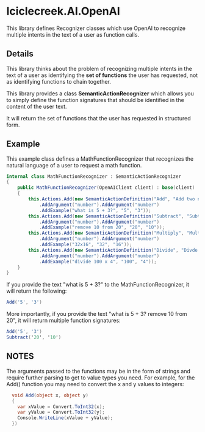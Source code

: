 # Iciclecreek.AI.OpenAI
This library defines Recognizer classes which use OpenAI to recognize multiple intents in the text of a user as function calls.

## Details
This library thinks about the problem of recognizing multiple intents in the text of a user as identifying the **set of functions** the user has requested, not as identifying functions to chain together.

This library provides a class **SemanticActionRecognizer** which allows you to simply define the function signatures that should be identified in the content of the user text.

It will return the set of functions that the user has requested in structured form. 


## Example
This example class defines a MathFunctionRecognizer that recognizes the natural language of a user to request a math function.
```c#
internal class MathFunctionRecognizer : SemanticActionRecognizer
{
    public MathFunctionRecognizer(OpenAIClient client) : base(client)
    {
        this.Actions.Add(new SemanticActionDefinition("Add", "Add two numbers")
            .AddArgument("number").AddArgument("number")
            .AddExample("what is 5 + 3?", "5", "3"));
        this.Actions.Add(new SemanticActionDefinition("Subtract", "Subtract two numbers")
            .AddArgument("number").AddArgument("number")
            .AddExample("remove 10 from 20", "20", "10"));
        this.Actions.Add(new SemanticActionDefinition("Multiply", "Multiply two numbers")
            .AddArgument("number").AddArgument("number")
            .AddExample("32x16", "32", "16"));
        this.Actions.Add(new SemanticActionDefinition("Divide", "Divde two numbers")
            .AddArgument("number").AddArgument("number")
            .AddExample("divide 100 x 4", "100", "4"));
    }
}
```

If you provide the text "what is 5 + 3?" to the MathFunctionRecognizer, it will return the following:
```c#
Add('5', '3')
```

More importantly, if you provide the text "what is 5 + 3? remove 10 from 20", it will return multiple function signatures:
```c#
Add('5', '3')
Subtract('20', '10')
```

## NOTES
The arguments passed to the functions may be in the form of strings and require further parsing to get to value types you need. For
example, for the Add() function you may need to convert the x and y values to integers:

```c#
  void Add(object x, object y)
  {
	var xValue = Convert.ToInt32(x);
	var yValue = Convert.ToInt32(y);
	Console.WriteLine(xValue + yValue);
  })
```
